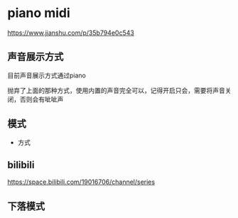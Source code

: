 # piano midi

https://www.jianshu.com/p/35b794e0c543

## 声音展示方式

目前声音展示方式通过piano

抛弃了上面的那种方式，使用内置的声音完全可以，记得开启只会，需要将声音关闭，否则会有呲呲声

## 模式

- 方式

## bilibili

https://space.bilibili.com/19016706/channel/series

## 下落模式



